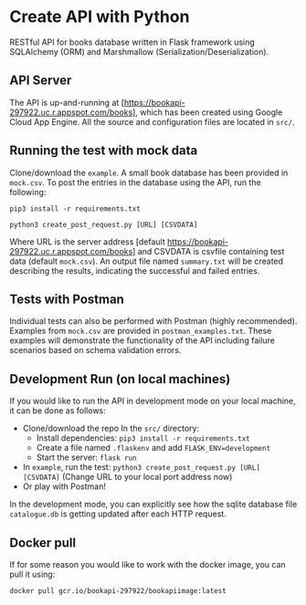# Create API with Python

RESTful API for books database written in Flask framework using SQLAlchemy (ORM) and Marshmallow (Serialization/Deserialization).

## API Server 
The API is up-and-running at [https://bookapi-297922.uc.r.appspot.com/books], which has been created using Google Cloud App Engine. All the source and configuration files are located in `src/`.

## Running the test with mock data
Clone/download the `example`. A small book database has been provided in `mock.csv`. To post the entries in the database using the API, run the following:

`pip3 install -r requirements.txt`

`python3 create_post_request.py [URL] [CSVDATA]`

Where URL is the server address [default https://bookapi-297922.uc.r.appspot.com/books] and CSVDATA is csvfile containing test data (default `mock.csv`). An output file named `summary.txt` will be created describing the results, indicating the successful and failed entries.

## Tests with Postman
Individual tests can also be performed with Postman (highly recommended). Examples from `mock.csv` are provided in `postman_examples.txt`. These examples will demonstrate the functionality of the API including failure scenarios based on schema validation errors.

## Development Run (on local machines)
If you would like to run the API in development mode on your local machine, it can be done as follows:

- Clone/download the repo
In the `src/` directory:
	- Install dependencies: `pip3 install -r requirements.txt`
	- Create a file named `.flaskenv` and add `FLASK_ENV=development`
	- Start the server: `flask run`
- In `example`, run the test: `python3 create_post_request.py [URL] [CSVDATA]` (Change URL to your local port address now)
- Or play with Postman!

In the development mode, you can explicitly see how the sqlite database file `catalogue.db` is getting updated after each HTTP request. 

## Docker pull
If for some reason you would like to work with the docker image, you can pull it using:

`docker pull gcr.io/bookapi-297922/bookapiimage:latest`
